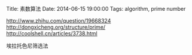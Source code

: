 Title: 素数算法
Date: 2014-06-15 19:00:00
Tags: algorithm, prime number


http://www.zhihu.com/question/19668324
http://dongxicheng.org/structure/prime/
http://coolshell.cn/articles/3738.html

埃拉托色尼筛选法

